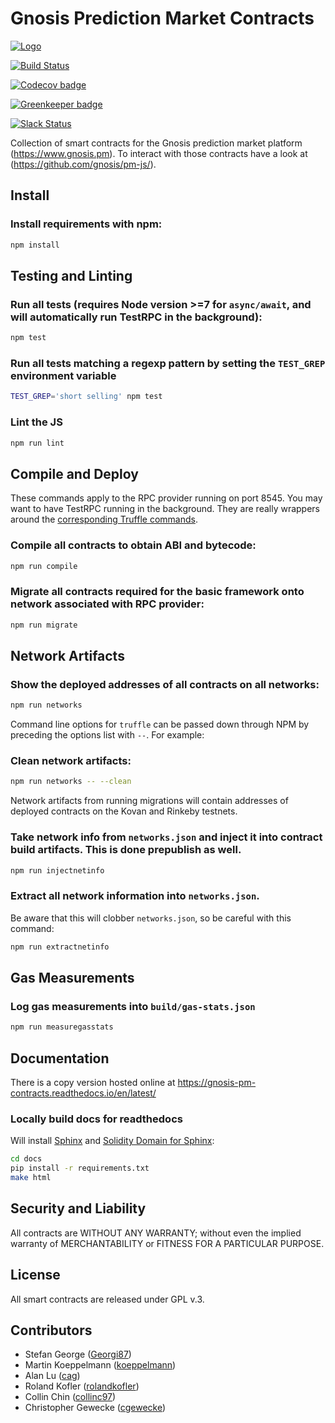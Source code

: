 Gnosis Prediction Market Contracts
==================================

[![Logo](https://raw.githubusercontent.com/gnosis/pm-contracts/master/assets/logo.png)](https://gnosis.pm/)

[![Build Status](https://travis-ci.org/gnosis/pm-contracts.svg?branch=master)](https://travis-ci.org/gnosis/pm-contracts)

[![Codecov badge](https://codecov.io/gh/gnosis/pm-contracts/branch/master/graph/badge.svg)](https://codecov.io/gh/gnosis/pm-contracts/)

[![Greenkeeper badge](https://badges.greenkeeper.io/gnosis/pm-contracts.svg)](https://greenkeeper.io/)

[![Slack Status](https://slack.gnosis.pm/badge.svg)](https://slack.gnosis.pm)

Collection of smart contracts for the Gnosis prediction market platform (https://www.gnosis.pm).
To interact with those contracts have a look at (https://github.com/gnosis/pm-js/).

Install
-------
### Install requirements with npm:

```bash
npm install
```

Testing and Linting
-------------------
### Run all tests (requires Node version >=7 for `async/await`, and will automatically run TestRPC in the background):

```bash
npm test
```

### Run all tests matching a regexp pattern by setting the `TEST_GREP` environment variable

```bash
TEST_GREP='short selling' npm test
```

### Lint the JS

```bash
npm run lint
```

Compile and Deploy
------------------
These commands apply to the RPC provider running on port 8545. You may want to have TestRPC running in the background. They are really wrappers around the [corresponding Truffle commands](http://truffleframework.com/docs/advanced/commands).

### Compile all contracts to obtain ABI and bytecode:

```bash
npm run compile
```

### Migrate all contracts required for the basic framework onto network associated with RPC provider:

```bash
npm run migrate
```

Network Artifacts
-----------------

### Show the deployed addresses of all contracts on all networks:

```bash
npm run networks
```

Command line options for `truffle` can be passed down through NPM by preceding the options list with `--`. For example:

### Clean network artifacts:

```bash
npm run networks -- --clean
```

Network artifacts from running migrations will contain addresses of deployed contracts on the Kovan and Rinkeby testnets.

### Take network info from `networks.json` and inject it into contract build artifacts. This is done prepublish as well.

```bash
npm run injectnetinfo
```

### Extract all network information into `networks.json`.

Be aware that this will clobber `networks.json`, so be careful with this command:

```bash
npm run extractnetinfo
```

Gas Measurements
----------------

### Log gas measurements into `build/gas-stats.json`

```bash
npm run measuregasstats
```

Documentation
-------------

There is a copy version hosted online at https://gnosis-pm-contracts.readthedocs.io/en/latest/

### Locally build docs for readthedocs

Will install [Sphinx](http://www.sphinx-doc.org/en/stable/) and [Solidity Domain for Sphinx](https://github.com/cag/sphinxcontrib-soliditydomain/):

```bash
cd docs
pip install -r requirements.txt
make html
```

Security and Liability
----------------------
All contracts are WITHOUT ANY WARRANTY; without even the implied warranty of MERCHANTABILITY or FITNESS FOR A PARTICULAR PURPOSE.

License
-------
All smart contracts are released under GPL v.3.

Contributors
------------
- Stefan George ([Georgi87](https://github.com/Georgi87))
- Martin Koeppelmann ([koeppelmann](https://github.com/koeppelmann))
- Alan Lu ([cag](https://github.com/cag))
- Roland Kofler ([rolandkofler](https://github.com/rolandkofler))
- Collin Chin ([collinc97](https://github.com/collinc97))
- Christopher Gewecke ([cgewecke](https://github.com/cgewecke))
